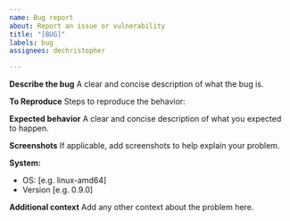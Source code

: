 ```yaml
---
name: Bug report
about: Report an issue or vulnerability
title: "[BUG]"
labels: bug
assignees: dechristopher

---
```


**Describe the bug**
A clear and concise description of what the bug is.

**To Reproduce**
Steps to reproduce the behavior:

**Expected behavior**
A clear and concise description of what you expected to happen.

**Screenshots**
If applicable, add screenshots to help explain your problem.

**System:**

- OS: [e.g. linux-amd64]
- Version [e.g. 0.9.0]

**Additional context**
Add any other context about the problem here.
